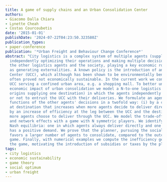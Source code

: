 ```yaml
---
title: A game of supply chains and an Urban Consolidation Center
authors:
- Giacomo Dalla Chiara
- Lynette Cheah
- Costas Courcoubetis
date: '2015-01-01'
publishDate: '2024-07-22T04:23:50.323580Z'
publication_types:
- paper-conference
publication: '*Urban Freight and Behaviour Change Conference*'
abstract: "City logistics is a complex system of multiple agents (supply chains),
  independently optimizing their operations and making multiple decisions also affecting
  the other logistics agents and the society, playing a key economic role as well
  as generating externalities. A known policy is the introduction of an Urban Consolidation
  Center (UCC), which although has been shown to be environmentally beneficial, it
  often proved not economically sustainable. In the current work we consider a “single-site”
  UCC serving a confined urban area, e.g. a shopping mall. To better understand the
  economic impact of urban consolidation we model a N-to-one logistics network (multiple
  origins supplying one destination) in which the agents independently decide whether
  or not to entrust the UCC with their deliveries. We formulate an agent's costs as
  functions of the other agents' decisions in a twofold way: (i) by a congestion cost
  at destination that increases when more agents decide to deliver directly, (ii)
  by an increase of efficiency at the leg between the UCC and the destination when
  more agents choose to deliver through the UCC. We model the trade-off between congestion
  and network effects with a game with N symmetric players. We identify two stable
  Nash equilibria: one in which agents always deliver directly and one where the UCC
  has a positive demand. We prove that the planner, pursuing the social optimum, always
  favors a larger number of agents to consolidate, compared to the outcomes of the
  game. Finally, with numerical examples we compute the inefficiency generated by
  the game, motivating the introduction of subsidies or taxes by the planner."
tags:
- city logistics
- economic sustainability
- game theory
- social optimum
- urban freight
---
```

